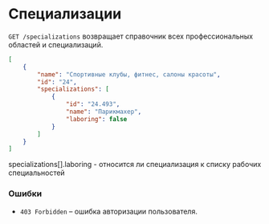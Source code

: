 Специализации
=============

`GET /specializations` возвращает справочник всех профессиональных областей и специализаций.

```json
[
    {
        "name": "Спортивные клубы, фитнес, салоны красоты",
        "id": "24",
        "specializations": [
            {
                "id": "24.493",
                "name": "Парикмахер",
                "laboring": false
            }
        ]
    }
]
```

specializations[].laboring - относится ли специализация к списку рабочих специальностей

### Ошибки

* `403 Forbidden` – ошибка авторизации пользователя.

